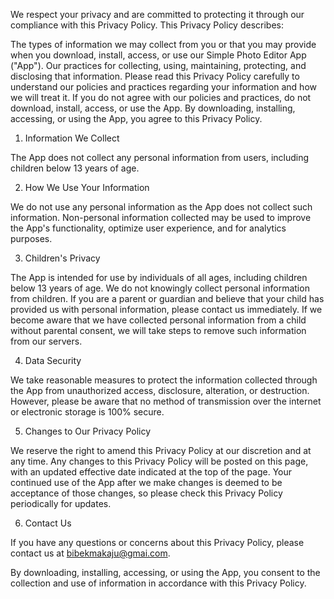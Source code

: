 We respect your privacy and are committed to protecting it through our compliance with this Privacy Policy. This Privacy Policy describes:

The types of information we may collect from you or that you may provide when you download, install, access, or use our Simple Photo Editor App ("App").
Our practices for collecting, using, maintaining, protecting, and disclosing that information.
Please read this Privacy Policy carefully to understand our policies and practices regarding your information and how we will treat it. If you do not agree with our policies and practices, do not download, install, access, or use the App. By downloading, installing, accessing, or using the App, you agree to this Privacy Policy.

1. Information We Collect

The App does not collect any personal information from users, including children below 13 years of age.

2. How We Use Your Information

We do not use any personal information as the App does not collect such information. Non-personal information collected may be used to improve the App's functionality, optimize user experience, and for analytics purposes.

3. Children's Privacy

The App is intended for use by individuals of all ages, including children below 13 years of age. We do not knowingly collect personal information from children. If you are a parent or guardian and believe that your child has provided us with personal information, please contact us immediately. If we become aware that we have collected personal information from a child without parental consent, we will take steps to remove such information from our servers.

4. Data Security

We take reasonable measures to protect the information collected through the App from unauthorized access, disclosure, alteration, or destruction. However, please be aware that no method of transmission over the internet or electronic storage is 100% secure.

5. Changes to Our Privacy Policy

We reserve the right to amend this Privacy Policy at our discretion and at any time. Any changes to this Privacy Policy will be posted on this page, with an updated effective date indicated at the top of the page. Your continued use of the App after we make changes is deemed to be acceptance of those changes, so please check this Privacy Policy periodically for updates.

6. Contact Us

If you have any questions or concerns about this Privacy Policy, please contact us at bibekmakaju@gmai.com.

By downloading, installing, accessing, or using the App, you consent to the collection and use of information in accordance with this Privacy Policy.
